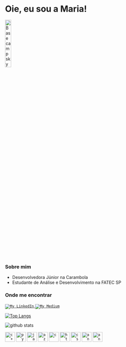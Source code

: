 

# Oie, eu sou a Maria! 
<img width="20%" src="https://tenor.com/view/coreaninha-svlucas-linda-fofa-coreaninha1801-gif-19159823.gif" alt="Basecamp sky" />
   
   

   
   ### Sobre mim

- Desenvolvedora Júnior na Carambola
- Estudante de Análise e Desenvolvimento na FATEC SP

### Onde me encontrar
<a href="https://www.linkedin.com/in/maria-victor/">
  <code><img alt="My LinkedIn" src="https://img.shields.io/badge/LinkedIn-0077B5?style=for-the-badge&logo=linkedin&logoColor=white" /></code>
</a>

<a href="https://medium.com/@maria.victor320/">
  <code><img alt="My Medium" src="https://img.shields.io/badge/Medium-12100E?style=for-the-badge&logo=medium&logoColor=white" /></code>
</a>

[![Top Langs](https://github-readme-stats.vercel.app/api/top-langs/?username=Maryvictor&langs_count=8&show_icons=true&theme=blue-green)](https://github.com/Maryvictor/github-readme-stats/)


![github stats](https://github-readme-stats.vercel.app/api?username=Maryvictor&show_icons=true&theme=blue-green)

<code><img height="32" src="https://img.shields.io/badge/C%23-239120?style=for-the-badge&logo=c-sharp&logoColor=white" alt="c++"/></code>
<code><img height="32" src="https://img.shields.io/badge/Python-14354C?style=for-the-badge&logo=python&logoColor=white" alt="python"/></code>
<code><img height="32" src="https://img.shields.io/badge/Java-ED8B00?style=for-the-badge&logo=java&logoColor=white" alt="java"/></code>
<code><img height="32" src="https://img.shields.io/badge/Microsoft_Azure-0089D6?style=for-the-badge&logo=microsoft-azure&logoColor=white" alt="azure"/></code>
<code><img height="32" src="https://img.shields.io/badge/C-00599C?style=for-the-badge&logo=c&logoColor=white" alt="c"/></code>
<code><img height="32" src="https://img.shields.io/badge/HTML5-E34F26?style=for-the-badge&logo=html5&logoColor=white" alt="html"/></code>
<code><img height="32" src="https://img.shields.io/badge/CSS3-1572B6?style=for-the-badge&logo=css3&logoColor=white" alt="css"/></code>
<code><img height="32" src="https://img.shields.io/badge/Angular-DD0031?style=for-the-badge&logo=angular&logoColor=white" alt="angular"/></code>
<code><img height="32" src="https://img.shields.io/badge/MySQL-00000F?style=for-the-badge&logo=mysql&logoColor=white" alt="angular"/></code>











 
 

